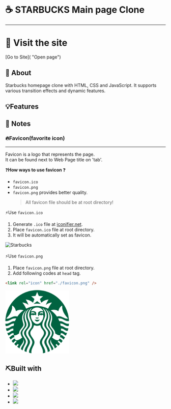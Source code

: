 # ☕ STARBUCKS Main page Clone

---

# :bell: Visit the site

[Go to Site]( "Open page")

## 🧐 About

Starbucks homepage clone with HTML, CSS and JavaScript. It supports various transition effects and dynamic features.

## 💡Features

## 📑 Notes

<h3>🔥Favicon(favorite icon)</h3>

---

Favicon is a logo that represents the page.  
It can be found next to Web Page title on 'tab'.

❓<strong>How ways to use favicon </strong>❓

- `favicon.ico`
- `favicon.png`
- `favicon.png` provides better quality.
  > All favicon file should be at root directory!

⚡Use `favicon.ico`

1. Generate `.ico` file at <a href src=" iconifier.net">iconifier.net</a>.
2. Place `favicon.ico` file at root directory.
3. It will be automatically set as favicon.

![Starbucks](./favicon.ico)
<br></br>
⚡Use `favicon.png`

1. Place `favicon.png` file at root directory.
2. Add following codes at `head` tag.

```html
<link rel="icon" href="./favicon.png" />
```

<img src = "./favicon.png" alt = "Starbucks" width = 200 />

## ⛏️Built with

- <img src="https://img.shields.io/badge/CSS3-1572B6?style=for-the-badge&logo=css3&logoColor=white">
- <img src="https://img.shields.io/badge/HTML5-E34F26?style=for-the-badge&logo=html5&logoColor=white">
- <img src ="https://img.shields.io/badge/JavaScript-323330?style=for-the-badge&logo=javascript&logoColor=F7DF1E">
- <img src="https://img.shields.io/badge/VSCode-0078D4?style=for-the-badge&logo=visual%20studio%20code&logoColor=white">
